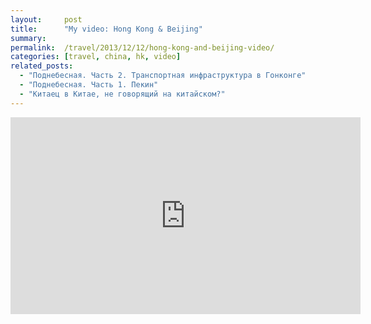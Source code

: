 ```yaml
---
layout:     post
title:      "My video: Hong Kong & Beijing"
summary:
permalink:  /travel/2013/12/12/hong-kong-and-beijing-video/
categories: [travel, china, hk, video]
related_posts:
  - "Поднебесная. Часть 2. Транспортная инфраструктура в Гонконге"
  - "Поднебесная. Часть 1. Пекин"
  - "Китаец в Китае, не говорящий на китайском?"
---
```


<div class="video-wrapper"><iframe width="560" height="315" src="https://www.youtube.com/embed/eXEuHpxqeW4" frameborder="0" allowfullscreen></iframe></div>

<br>
